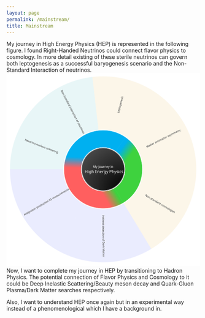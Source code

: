 ```yaml
---
layout: page
permalink: /mainstream/
title: Mainstream
---
```


My journey in High Energy Physics (HEP) is represented in the following figure. I found Right-Handed Neutrinos could connect flavor physics to cosmology. In more detail existing of these sterile neutrinos can govern both leptogenesis as a successful baryogenesis scenario and the Non-Standard Interaction of neutrinos.
![Image](/assets/img/My%20journey%20in%20HEP.svg)
Now, I want to complete my journey in HEP by transitioning to Hadron Physics.
The potential connection of Flavor Physics and Cosmology to it could be Deep Inelastic Scattering/Beauty meson decay and Quark-Gluon Plasma/Dark Matter searches respectively. 

Also, I want to understand HEP once again but in an experimental way instead of a phenomenological which I have a background in.

